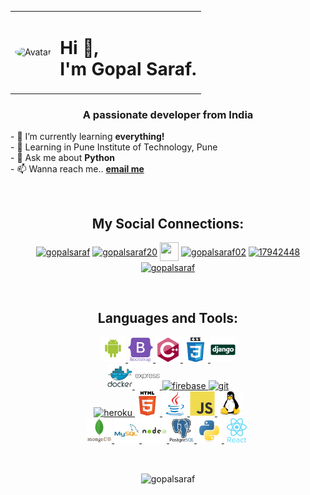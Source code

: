 <body text-align='center'>
      <table cellspacing="30" align='center'>
        <tr>
          <td>
            <img
              src="https://media.giphy.com/media/qgQUggAC3Pfv687qPC/giphy.gif"
              alt="Avatar"
              style="border-radius: 50%; width: 200px"
            />
          </td>
          <td>
            <h1>Hi 👋,<br />I'm Gopal Saraf.</h1>
          </td>
        </tr>
      </table>
      <h3 align="center">A passionate developer from India</h3>
      <p position='relative' left='50px'>
      - 🌱 I’m currently learning <strong>everything!</strong><br />
      - 🏫 Learning in Pune Institute of Technology, Pune<br>
      - 💬 Ask me about <strong>Python</strong><br />
      - 📫 Wanna reach me..
      <strong><a href="mailto:gopalsaraf02@gmail.com">email me</a></strong>
      <br />
      </p>
      <br />
      <h2 align="center">My Social Connections:</h2>
      <p align="center">
        <a href="https://linkedin.com/in/gopalsaraf" target="blank"
          ><img
            align="center"
            src="https://raw.githubusercontent.com/rahuldkjain/github-profile-readme-generator/master/src/images/icons/Social/linked-in-alt.svg"
            alt="gopalsaraf"
            height="30"
            width="40"
        /></a>
        <a href="https://instagram.com/gopalsaraf20" target="blank"
          ><img
            align="center"
            src="https://raw.githubusercontent.com/rahuldkjain/github-profile-readme-generator/master/src/images/icons/Social/instagram.svg"
            alt="gopalsaraf20"
            height="30"
            width="40"
        /></a>
        <a href="https://t.telegram.ind.in/GopalSaraf" target="blank"
          ><img
            align="center"
            src="https://www.freepnglogos.com/uploads/telegram-logo-png-0.png"
            height="30"
            width="30"
        /></a>
        <a href="https://www.hackerrank.com/gopalsaraf02" target="blank"
          ><img
            align="center"
            src="https://raw.githubusercontent.com/rahuldkjain/github-profile-readme-generator/master/src/images/icons/Social/hackerrank.svg"
            alt="gopalsaraf02"
            height="30"
            width="40"
        /></a>
        <a href="https://stackoverflow.com/users/17942448" target="blank"
          ><img
            align="center"
            src="https://raw.githubusercontent.com/rahuldkjain/github-profile-readme-generator/master/src/images/icons/Social/stack-overflow.svg"
            alt="17942448"
            height="30"
            width="40"
        /></a>
        <a href="https://www.codechef.com/users/gopalsaraf" target="blank"
          ><img
            align="center"
            src="https://cdn.jsdelivr.net/npm/simple-icons@3.1.0/icons/codechef.svg"
            alt="gopalsaraf"
            height="30"
            width="40"
        /></a>
      </p>
      <br />
      <h2 align="center">Languages and Tools:</h2>
      <p align="center">
        <a
          href="https://developer.android.com"
          target="_blank"
          rel="noreferrer"
        >
          <img
            src="https://raw.githubusercontent.com/devicons/devicon/master/icons/android/android-original-wordmark.svg"
            alt="android"
            width="40"
            height="40"
          />
        </a>
        <a href="https://getbootstrap.com" target="_blank" rel="noreferrer">
          <img
            src="https://raw.githubusercontent.com/devicons/devicon/master/icons/bootstrap/bootstrap-plain-wordmark.svg"
            alt="bootstrap"
            width="40"
            height="40"
          />
        </a>
        <a
          href="https://www.w3schools.com/cpp/"
          target="_blank"
          rel="noreferrer"
        >
          <img
            src="https://raw.githubusercontent.com/devicons/devicon/master/icons/cplusplus/cplusplus-original.svg"
            alt="cplusplus"
            width="40"
            height="40"
          />
        </a>
        <a
          href="https://www.w3schools.com/css/"
          target="_blank"
          rel="noreferrer"
        >
          <img
            src="https://raw.githubusercontent.com/devicons/devicon/master/icons/css3/css3-original-wordmark.svg"
            alt="css3"
            width="40"
            height="40"
          />
        </a>
        <a
          href="https://www.djangoproject.com/"
          target="_blank"
          rel="noreferrer"
        >
          <img
            src="https://raw.githubusercontent.com/devicons/devicon/master/icons/django/django-original.svg"
            alt="django"
            width="40"
            height="40"
          />
        </a>
        <br />
        <a href="https://www.docker.com/" target="_blank" rel="noreferrer">
          <img
            src="https://raw.githubusercontent.com/devicons/devicon/master/icons/docker/docker-original-wordmark.svg"
            alt="docker"
            width="40"
            height="40"
          />
        </a>
        <a href="https://expressjs.com" target="_blank" rel="noreferrer">
          <img
            src="https://raw.githubusercontent.com/devicons/devicon/master/icons/express/express-original-wordmark.svg"
            alt="express"
            width="40"
            height="40"
          />
        </a>
        <a href="https://firebase.google.com/" target="_blank" rel="noreferrer">
          <img
            src="https://www.vectorlogo.zone/logos/firebase/firebase-icon.svg"
            alt="firebase"
            width="40"
            height="40"
          />
        </a>
        <a href="https://git-scm.com/" target="_blank" rel="noreferrer">
          <img
            src="https://www.vectorlogo.zone/logos/git-scm/git-scm-icon.svg"
            alt="git"
            width="40"
            height="40"
          />
        </a>
        <br />
        <a href="https://heroku.com" target="_blank" rel="noreferrer">
          <img
            src="https://www.vectorlogo.zone/logos/heroku/heroku-icon.svg"
            alt="heroku"
            width="40"
            height="40"
          />
        </a>
        <a href="https://www.w3.org/html/" target="_blank" rel="noreferrer">
          <img
            src="https://raw.githubusercontent.com/devicons/devicon/master/icons/html5/html5-original-wordmark.svg"
            alt="html5"
            width="40"
            height="40"
          />
        </a>
        <a href="https://www.java.com" target="_blank" rel="noreferrer">
          <img
            src="https://raw.githubusercontent.com/devicons/devicon/master/icons/java/java-original.svg"
            alt="java"
            width="40"
            height="40"
          />
        </a>
        <a
          href="https://developer.mozilla.org/en-US/docs/Web/JavaScript"
          target="_blank"
          rel="noreferrer"
        >
          <img
            src="https://raw.githubusercontent.com/devicons/devicon/master/icons/javascript/javascript-original.svg"
            alt="javascript"
            width="40"
            height="40"
          />
        </a>
        <a href="https://www.linux.org/" target="_blank" rel="noreferrer">
          <img
            src="https://raw.githubusercontent.com/devicons/devicon/master/icons/linux/linux-original.svg"
            alt="linux"
            width="40"
            height="40"
          />
        </a>
        <br />
        <a href="https://www.mongodb.com/" target="_blank" rel="noreferrer">
          <img
            src="https://raw.githubusercontent.com/devicons/devicon/master/icons/mongodb/mongodb-original-wordmark.svg"
            alt="mongodb"
            width="40"
            height="40"
          />
        </a>
        <a href="https://www.mysql.com/" target="_blank" rel="noreferrer">
          <img
            src="https://raw.githubusercontent.com/devicons/devicon/master/icons/mysql/mysql-original-wordmark.svg"
            alt="mysql"
            width="40"
            height="40"
          />
        </a>
        <a href="https://nodejs.org" target="_blank" rel="noreferrer">
          <img
            src="https://raw.githubusercontent.com/devicons/devicon/master/icons/nodejs/nodejs-original-wordmark.svg"
            alt="nodejs"
            width="40"
            height="40"
          />
        </a>
        <a href="https://www.postgresql.org" target="_blank" rel="noreferrer">
          <img
            src="https://raw.githubusercontent.com/devicons/devicon/master/icons/postgresql/postgresql-original-wordmark.svg"
            alt="postgresql"
            width="40"
            height="40"
          />
        </a>
        <a href="https://www.python.org" target="_blank" rel="noreferrer">
          <img
            src="https://raw.githubusercontent.com/devicons/devicon/master/icons/python/python-original.svg"
            alt="python"
            width="40"
            height="40"
          />
        </a>
        <a href="https://reactjs.org/" target="_blank" rel="noreferrer">
          <img
            src="https://raw.githubusercontent.com/devicons/devicon/master/icons/react/react-original-wordmark.svg"
            alt="react"
            width="40"
            height="40"
          />
        </a>
      </p>
      <br />
      <p align='center'>
        <img
          align="center"
          src="https://github-readme-stats.vercel.app/api/top-langs?username=gopalsaraf&show_icons=true&locale=en&layout=compact"
          alt="gopalsaraf"
        />
      </p>
  </body>
</html>
